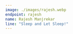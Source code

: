 ```yaml
---
image: ./images/rajesh.webp
endpoint: rajesh
name: Rajesh Manjrekar
line: "Sleep and Let Sleep!"
---
```

